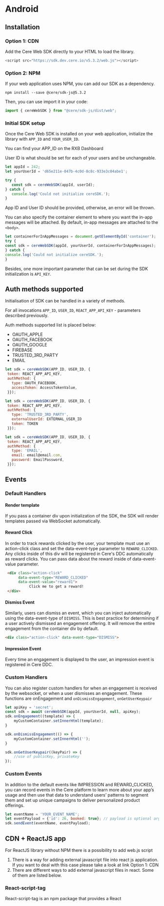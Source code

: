 # Android

## Installation


### Option 1: CDN

Add the Cere Web SDK directly to your HTML to load the library.

```javascript
<script src="https://sdk.dev.cere.io/v5.3.2/web.js"></script>
```

### Option 2: NPM

If your web application uses NPM, you can add our SDK as a dependency.

```shell
npm install --save @cere/sdk-js@5.3.2
```

Then, you can use import it in your code:
```typescript
import { cereWebSDK } from "@cere/sdk-js/dist/web";
```

### Initial SDK setup

Once the Cere Web SDK is installed on your web application, initialize the library with `APP_ID` and `YOUR_USER_ID`.

You can find your APP_ID on the RXB Dashboard

User ID is what should be set for each of your users and be unchangeable.


```javascript
let appId = 242;
let yourUserId = 'd65e211e-047b-4c0d-8c8c-933e3c04abe1';

try {
   const sdk = cereWebSDK(appId, userId);
} catch {
   console.log('Could not initialize cereSDK.');
}
```
App ID and User ID should be provided, otherwise, an error will be thrown.

You can also specify the container element to where you want the in-app messages will be attached. By default, in-app messages are attached to the `<body>`.

```javascript
let containerForInAppMessages = document.getElementById('container');
try {
const sdk = cereWebSDK(appId, yourUserId, containerForInAppMessages);
} catch {
console.log('Could not initialize cereSDK.');
}
```

Besides, one more important parameter that can be set during the SDK initialization is `API_KEY`.

## Auth methods supported

Initialisation of SDK can be handled in a variety of methods.

For all invocations `APP_ID`, `USER_ID`, `REACT_APP_API_KEY` - parameters described previously.

Auth methods supported list is placed below:

* OAUTH_APPLE
* OAUTH_FACEBOOK
* OAUTH_GOOGLE
* FIREBASE
* TRUSTED_3RD_PARTY
* EMAIL

```javascript
let sdk = cereWebSDK(APP_ID, USER_ID, {
 token: REACT_APP_API_KEY,
 authMethod: {
   type: OAUTH_FACEBOOK,
   accessToken: AccessTokenValue,
 }});
```

```javascript
let sdk = cereWebSDK(APP_ID, USER_ID, {
 token: REACT_APP_API_KEY,
 authMethod: {
   type: 'TRUSTED_3RD_PARTY',
   externalUserId: EXTERNAL_USER_ID
   token: TOKEN
 }});
```


```javascript
let sdk = cereWebSDK(APP_ID, USER_ID, {
 token: REACT_APP_API_KEY,
 authMethod: {
   type: 'EMAIL',
   email: email@email.com,
   password: EmailPassword,
 }});
```


## Events
### Default Handlers

#### Render template

If you pass a container div upon initialization of the SDK, the SDK will render templates passed via WebSocket automatically.

#### Reward Click

In order to track rewards clicked by the user, your template must use an action-click class and set the data-event-type parameter to `REWARD_CLICKED`. Any clicks inside of this div will be registered in Cere's DDC automatically as reward clicks. You can pass data about the reward inside of data-event-value parameter.

```html
 <div class="action-click"
      data-event-type="REWARD_CLICKED"
      data-event-value="reward1">
           Click me to get a reward!
 </div>            
```


#### Dismiss Event

Similarly, users can dismiss an event, which you can inject automatically using the data-event-type of `DISMISS`. This is best practice for determining if a user actively dismissed an engagement offering. It will remove the entire engagement from the container div by default.

```html
<div class="action-click" data-event-type="DISMISS">

```


#### Impression Event

Every time an engagement is displayed to the user, an impression event is registered in Cere DDC.

### Custom Handlers


You can also register custom handlers for when an engagement is received by the websocket, or when a user dismisses an engagement. These functions are onEngagement and `onDismissEngagement`, `onGetUserKeypair`

```javascript
let apiKey = 'secret';
const sdk = await cereWebSDK(appId, yourUserId, null, apiKey);
sdk.onEngagement((template) => {
    myCustomContainer.setInnerHtml(template);
}

sdk.onDismissEngagement(() => {
    myCustomContainer.setInnerHtml('');
}

sdk.onGetUserKeypair((keyPair) => {
    //use of publicKey, privateKey
});
```


### Custom Events

In addition to the default events like IMPRESSION and REWARD_CLICKED, you can record events in the Cere platform to learn more about your app’s usage and then use that data to understand users’ patterns to segment them and set up unique campaigns to deliver personalized product offerings.

```javascript
let eventName = 'YOUR_EVENT_NAME';
let eventPayload = {'id': 26, booked: true}; // payload is optional argument
sdk.sendEvent(eventName, eventPayload);
```

## CDN + ReactJS app

For ReactJS library without NPM there is a possibility to add web.js script 

1. There is a way for adding external javascript file into react js application. If you want to deal with this case please take a look at link Option 1: CDN
2. There are different ways to add external javascript files in react. Some of them are listed below.

### React-script-tag

React-script-tag is an npm package that provides a React <script> tag that supports universal rendering. All standard <script> attributes like async, src, type, and defer are supported, including onLoad and onError callbacks.

```javascript
import ScriptTag from 'react-script-tag';

const Demo = props => (
<ScriptTag type="text/javascript" src="/path/to/resource.js" />
)
```

### React Helmet

Helmet is a React component that manages all your changes to the document head. It is another simple, beginner-friendly package that supports both server-side and client-side rendering.

Helmet takes plain HTML tags and outputs plain HTML tags.

```javascript
import {Helmet} from "react-helmet";

const Demo = props => (
<div className="application">
            <Helmet>
              <script src="/path/to/resource.js" type="text/javascript" />
            </Helmet>
            ...
        </div>
);
```


### DOM Method

Though the above solutions are simple to achieve, it requires us to add additional packages that might bulk up our application. If you have some experience coding, then you can do:

```javascript
componentDidMount () {
    const script = document.createElement("script");
    script.src = "/path/to/resource.js";
    script.async = true;
    document.body.appendChild(script);
}
```


### React Hooks

useEffect is a great way to append external JS files

Sample application code:

```javascript
useEffect(() => {
   const script = document.createElement('script');
   script.src = "https://sdk.dev.cere.io/v4.3.1/web.js";
   script.async = true;
   script.addEventListener('load', (event) => {
       try {
           sdk = window.CereSDK.web.cereWebSDK(applicationId, userId,
           authMethod: {
            //Parameters needed
        });
       } catch {
           console.log('SDK initialisation failed');
       }
       sdk.onEngagement((template) => {
//Processing of a template
       });
   });


   document.head.appendChild(script)
   return () => {
       document.body.removeChild(script);
   }
}, []);
```

## In-app messages

In-app messages are a good way to tell your users about your new app features or deliver a special personalized offer.

